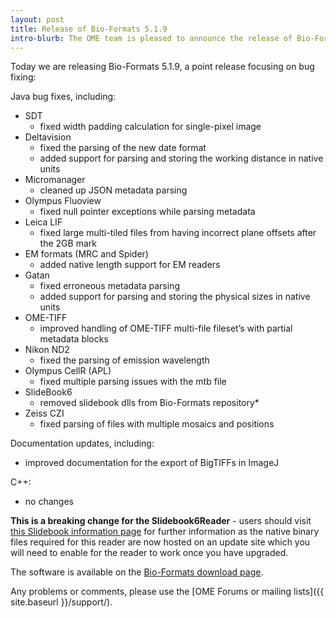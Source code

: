 ```yaml
---
layout: post
title: Release of Bio-Formats 5.1.9
intro-blurb: The OME team is pleased to announce the release of Bio-Formats 5.1.9
---
```

Today we are releasing Bio-Formats 5.1.9, a point release focusing on
bug fixing:

Java bug fixes, including:

-  SDT
     - fixed width padding calculation for single-pixel image
-  Deltavision
     - fixed the parsing of the new date format
     - added support for parsing and storing the working distance in native units
-  Micromanager
     - cleaned up JSON metadata parsing
-  Olympus Fluoview
     - fixed null pointer exceptions while parsing metadata
-  Leica LIF
     - fixed large multi-tiled files from having incorrect plane offsets after the 2GB mark
-  EM formats (MRC and Spider)
     - added native length support for EM readers
-  Gatan
     - fixed erroneous metadata parsing
     - added support for parsing and storing the physical sizes in native units
-  OME-TIFF
     - improved handling of OME-TIFF multi-file fileset’s with partial metadata blocks
-  Nikon ND2
     - fixed the parsing of emission wavelength
-  Olympus CellR (APL)
     - fixed multiple parsing issues with the mtb file
-  SlideBook6
     - removed slidebook dlls from Bio-Formats repository*
-  Zeiss CZI
     - fixed parsing of files with multiple mosaics and positions

Documentation updates, including:

-  improved documentation for the export of BigTIFFs in ImageJ

C++:

-  no changes

**This is a breaking change for the Slidebook6Reader** - users should
visit [this Slidebook information
page](http://www.openmicroscopy.org/info/slidebook) for further
information as the native binary files required for this reader are
now hosted on an update site which you will need to enable for the
reader to work once you have upgraded.

The software is available on the [Bio-Formats download
page](http://downloads.openmicroscopy.org/bio-formats/5.1.9).

Any problems or comments, please use the [OME Forums or mailing
lists]({{ site.baseurl }}/support/).
